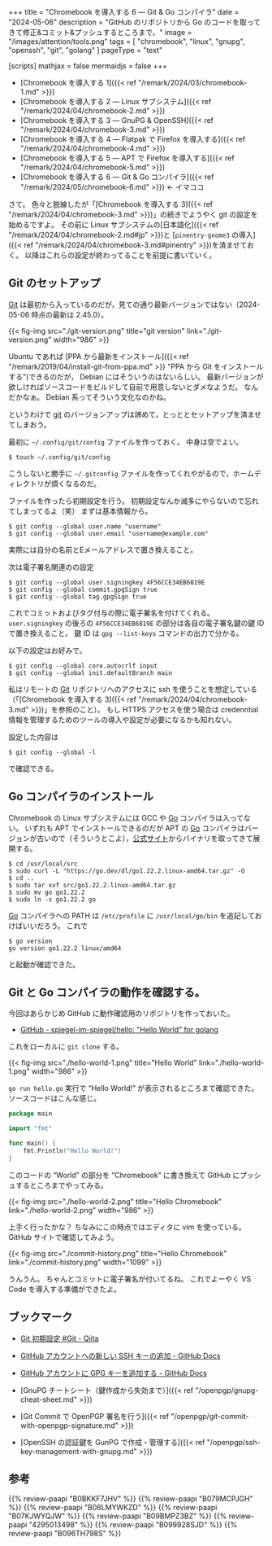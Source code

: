+++
title = "Chromebook を導入する 6 — Git & Go コンパイラ"
date =  "2024-05-06"
description = "GitHub のリポジトリから Go のコードを取ってきて修正&コミット&プッシュするところまで。"
image = "/images/attention/tools.png"
tags = [ "chromebook", "linux", "gnupg", "openssh", "git", "golang" ]
pageType = "text"

[scripts]
  mathjax = false
  mermaidjs = false
+++

- [Chromebook を導入する 1]({{< ref "/remark/2024/03/chromebook-1.md" >}})
- [Chromebook を導入する 2 — Linux サブシステム]({{< ref "/remark/2024/04/chromebook-2.md" >}})
- [Chromebook を導入する 3 — GnuPG & OpenSSH]({{< ref "/remark/2024/04/chromebook-3.md" >}})
- [Chromebook を導入する 4 — Flatpak で Firefox を導入する]({{< ref "/remark/2024/04/chromebook-4.md" >}})
- [Chromebook を導入する 5 — APT で Firefox を導入する]({{< ref "/remark/2024/04/chromebook-5.md" >}})
- [Chromebook を導入する 6 — Git & Go コンパイラ]({{< ref "/remark/2024/05/chromebook-6.md" >}}) ← イマココ

さて。
色々と脱線したが「[Chromebook を導入する 3]({{< ref "/remark/2024/04/chromebook-3.md" >}})」の続きでようやく git の設定を始めるですよ。
その前に Linux サブシステムの[日本語化]({{< ref "/remark/2024/04/chromebook-2.md#jp" >}})と [`pinentry-gnome3` の導入]({{< ref "/remark/2024/04/chromebook-3.md#pinentry" >}})を済ませておく。
以降はこれらの設定が終わってることを前提に書いていく。

## Git のセットアップ

[Git] は最初から入っているのだが，見ての通り最新バージョンではない（2024-05-06 時点の最新は 2.45.0）。

{{< fig-img src="./git-version.png" title="git version" link="./git-version.png" width="986" >}}

Ubuntu であれば [PPA から最新をインストール]({{< ref "/remark/2019/04/install-git-from-ppa.md" >}} "PPA から Git をインストールする")できるのだが， Debian にはそういうのはないらしい。
最新バージョンが欲しければソースコードをビルドして自前で用意しないとダメなようだ。
なんだかなぁ。
Debian 系ってそういう文化なのかね。

というわけで [git][Git] のバージョンアップは諦めて，とっととセットアップを済ませてしまおう。

最初に `~/.config/git/config` ファイルを作っておく。
中身は空でよい。

```text
$ touch ~/.config/git/config
```

こうしないと勝手に `~/.gitconfig` ファイルを作ってくれやがるので，ホームディレクトリが煩くなるのだ。

ファイルを作ったら初期設定を行う。
初期設定なんか滅多にやらないので忘れてしまってるよ（笑） まずは基本情報から。

```text
$ git config --global user.name "username"
$ git config --global user.email "username@example.com"
```

実際には自分の名前とEメールアドレスで置き換えること。

次は電子署名関連のの設定

```text
$ git config --global user.signingkey 4F56CCE34EB6819E
$ git config --global commit.gpgSign true
$ git config --global tag.gpgSign true
```

これでコミットおよびタグ付与の際に電子署名を付けてくれる。
`user.signingkey` の後ろの `4F56CCE34EB6819E` の部分は各自の電子署名鍵の鍵 ID で置き換えること。
鍵 ID は `gpg --list-keys` コマンドの出力で分かる。

以下の設定はお好みで。

```text
$ git config --global core.autocrlf input
$ git config --global init.defaultBranch main
```

私はリモートの [Git] リポジトリへのアクセスに ssh を使うことを想定している（「[Chromebook を導入する 3]({{< ref "/remark/2024/04/chromebook-3.md" >}})」を参照のこと）。
もし HTTPS アクセスを使う場合は credenntial 情報を管理するためのツールの導入や設定が必要になるかも知れない。

設定した内容は

```text
$ git config --global -l
```

で確認できる。

## Go コンパイラのインストール

Chromebook の Linux サブシステムには GCC や [Go] コンパイラは入ってない。
いずれも APT でインストールできるのだが APT の [Go] コンパイラはバージョンが古いので（そういうとこよ），[公式サイト](https://go.dev/dl/ "All releases - The Go Programming Language")からバイナリを取ってきて展開する。

```text
$ cd /usr/local/src
$ sudo curl -L "https://go.dev/dl/go1.22.2.linux-amd64.tar.gz" -O
$ cd ..
$ sudo tar xvf src/go1.22.2.linux-amd64.tar.gz
$ sudo mv go go1.22.2
$ sudo ln -s go1.22.2 go
```

[Go] コンパイラへの PATH は `/etc/profile` に `/usr/local/go/bin` を追記しておけばいいだろう。
これで

```text
$ go version
go version go1.22.2 linux/amd64
```

と起動が確認できた。

## Git と Go コンパイラの動作を確認する。

今回はあらかじめ GitHub に動作確認用のリポジトリを作っておいた。

- [GitHub - spiegel-im-spiegel/hello: "Hello World" for golang](https://github.com/spiegel-im-spiegel/hello)

これをローカルに `git clone` する。

{{< fig-img src="./hello-world-1.png" title="Hello World" link="./hello-world-1.png" width="986" >}}

`go run hello.go` 実行で “Hello World!” が表示されるところまで確認できた。
ソースコードはこんな感じ。

```go
package main

import "fmt"

func main() {
    fmt.Println("Hello World!")
}
```

このコードの “World” の部分を “Chromebook” に書き換えて GitHub にプッシュするところまでやってみる。

{{< fig-img src="./hello-world-2.png" title="Hello Chromebook" link="./hello-world-2.png" width="986" >}}

上手く行ったかな？ ちなみにこの時点ではエディタに vim を使っている。
GitHub サイトで確認してみよう。

{{< fig-img src="./commit-history.png" title="Hello Chromebook" link="./commit-history.png" width="1099" >}}

うんうん。
ちゃんとコミットに電子署名が付いてるね。
これでよーやく VS Code を導入する準備ができたよ。

## ブックマーク

- [Git 初期設定 #Git - Qiita](https://qiita.com/ucan-lab/items/aadbedcacbc2ac86a2b3)
- [GitHub アカウントへの新しい SSH キーの追加 - GitHub Docs](https://docs.github.com/ja/authentication/connecting-to-github-with-ssh/adding-a-new-ssh-key-to-your-github-account)
- [GitHub アカウントに GPG キーを追加する - GitHub Docs](https://docs.github.com/ja/authentication/managing-commit-signature-verification/adding-a-gpg-key-to-your-github-account)

- [GnuPG チートシート（鍵作成から失効まで）]({{< ref "/openpgp/gnupg-cheat-sheet.md" >}})
- [Git Commit で OpenPGP 署名を行う]({{< ref "/openpgp/git-commit-with-openpgp-signature.md" >}})
- [OpenSSH の認証鍵を GunPG で作成・管理する]({{< ref "/openpgp/ssh-key-management-with-gnupg.md" >}})

[Git]: https://git-scm.com/
[Go]: https://go.dev/ "The Go Programming Language"

## 参考

{{% review-paapi "B0BKKF7JHV" %}} <!-- ASUS Chromebook -->
{{% review-paapi "B079MCPJGH" %}} <!-- カメラ 目隠し シャッター -->
{{% review-paapi "B08LMYWKZD" %}} <!-- Bluetooth 無線静音マウス -->
{{% review-paapi "B07KJWYQJW" %}} <!-- ANKER PowerExpand USB メディアハブ -->
{{% review-paapi "B09BMPZ3BZ" %}} <!-- Chromebook仕事術 -->
{{% review-paapi "4295013498" %}} <!-- Linuxシステムの仕組み -->
{{% review-paapi "B099928SJD" %}} <!-- プログラミング言語Go -->
{{% review-paapi "B096TH798S" %}} <!-- 改訂2版 わかばちゃんと学ぶ Git使い方入門 -->
